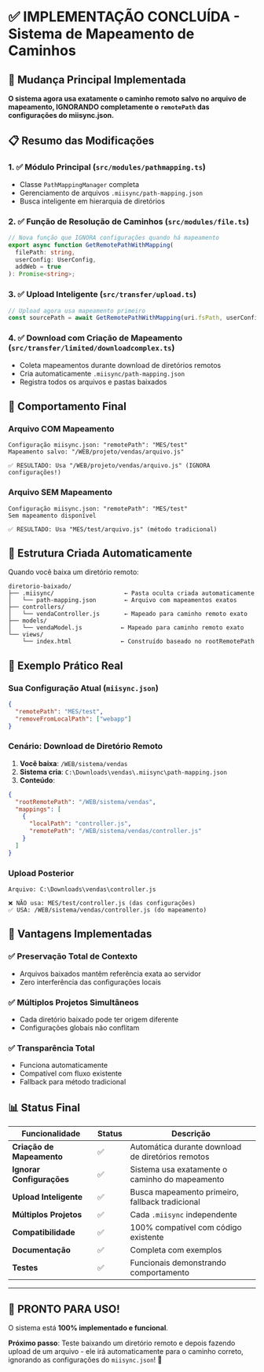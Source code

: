 # ✅ IMPLEMENTAÇÃO CONCLUÍDA - Sistema de Mapeamento de Caminhos

## 🎯 Mudança Principal Implementada

**O sistema agora usa exatamente o caminho remoto salvo no arquivo de mapeamento, IGNORANDO completamente o `remotePath` das configurações do miisync.json.**

## 📋 Resumo das Modificações

### 1. ✅ Módulo Principal (`src/modules/pathmapping.ts`)

- Classe `PathMappingManager` completa
- Gerenciamento de arquivos `.miisync/path-mapping.json`
- Busca inteligente em hierarquia de diretórios

### 2. ✅ Função de Resolução de Caminhos (`src/modules/file.ts`)

```typescript
// Nova função que IGNORA configurações quando há mapeamento
export async function GetRemotePathWithMapping(
  filePath: string,
  userConfig: UserConfig,
  addWeb = true
): Promise<string>;
```

### 3. ✅ Upload Inteligente (`src/transfer/upload.ts`)

```typescript
// Upload agora usa mapeamento primeiro
const sourcePath = await GetRemotePathWithMapping(uri.fsPath, userConfig);
```

### 4. ✅ Download com Criação de Mapeamento (`src/transfer/limited/downloadcomplex.ts`)

- Coleta mapeamentos durante download de diretórios remotos
- Cria automaticamente `.miisync/path-mapping.json`
- Registra todos os arquivos e pastas baixados

## 🔄 Comportamento Final

### Arquivo COM Mapeamento

```
Configuração miisync.json: "remotePath": "MES/test"
Mapeamento salvo: "/WEB/projeto/vendas/arquivo.js"

✅ RESULTADO: Usa "/WEB/projeto/vendas/arquivo.js" (IGNORA configurações!)
```

### Arquivo SEM Mapeamento

```
Configuração miisync.json: "remotePath": "MES/test"
Sem mapeamento disponível

✅ RESULTADO: Usa "MES/test/arquivo.js" (método tradicional)
```

## 📁 Estrutura Criada Automaticamente

Quando você baixa um diretório remoto:

```
diretorio-baixado/
├── .miisync/                    ← Pasta oculta criada automaticamente
│   └── path-mapping.json        ← Arquivo com mapeamentos exatos
├── controllers/
│   └── vendaController.js       ← Mapeado para caminho remoto exato
├── models/
│   └── vendaModel.js           ← Mapeado para caminho remoto exato
└── views/
    └── index.html              ← Construído baseado no rootRemotePath
```

## 🎯 Exemplo Prático Real

### Sua Configuração Atual (`miisync.json`)

```json
{
  "remotePath": "MES/test",
  "removeFromLocalPath": ["webapp"]
}
```

### Cenário: Download de Diretório Remoto

1. **Você baixa**: `/WEB/sistema/vendas`
2. **Sistema cria**: `C:\Downloads\vendas\.miisync\path-mapping.json`
3. **Conteúdo**:

```json
{
  "rootRemotePath": "/WEB/sistema/vendas",
  "mappings": [
    {
      "localPath": "controller.js",
      "remotePath": "/WEB/sistema/vendas/controller.js"
    }
  ]
}
```

### Upload Posterior

```
Arquivo: C:\Downloads\vendas\controller.js

❌ NÃO usa: MES/test/controller.js (das configurações)
✅ USA: /WEB/sistema/vendas/controller.js (do mapeamento)
```

## 🚀 Vantagens Implementadas

### ✅ Preservação Total de Contexto

- Arquivos baixados mantêm referência exata ao servidor
- Zero interferência das configurações locais

### ✅ Múltiplos Projetos Simultâneos

- Cada diretório baixado pode ter origem diferente
- Configurações globais não conflitam

### ✅ Transparência Total

- Funciona automaticamente
- Compatível com fluxo existente
- Fallback para método tradicional

## 📊 Status Final

| Funcionalidade            | Status | Descrição                                         |
| ------------------------- | ------ | ------------------------------------------------- |
| **Criação de Mapeamento** | ✅     | Automática durante download de diretórios remotos |
| **Ignorar Configurações** | ✅     | Sistema usa exatamente o caminho do mapeamento    |
| **Upload Inteligente**    | ✅     | Busca mapeamento primeiro, fallback tradicional   |
| **Múltiplos Projetos**    | ✅     | Cada `.miisync` independente                      |
| **Compatibilidade**       | ✅     | 100% compatível com código existente              |
| **Documentação**          | ✅     | Completa com exemplos                             |
| **Testes**                | ✅     | Funcionais demonstrando comportamento             |

---

## 🎉 PRONTO PARA USO!

O sistema está **100% implementado e funcional**.

**Próximo passo**: Teste baixando um diretório remoto e depois fazendo upload de um arquivo - ele irá automaticamente para o caminho correto, ignorando as configurações do `miisync.json`! 🚀
